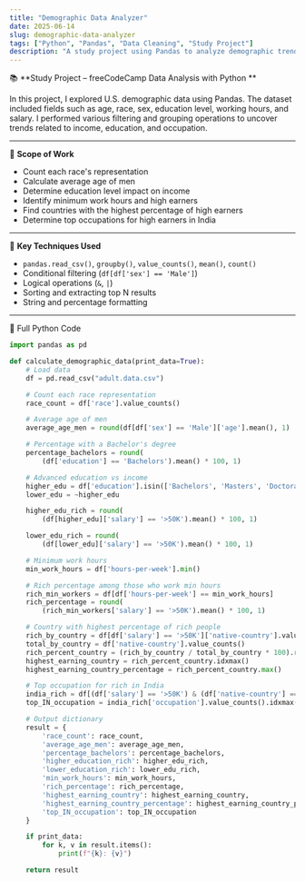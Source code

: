 ```yaml
---
title: "Demographic Data Analyzer"
date: 2025-06-14
slug: demographic-data-analyzer
tags: ["Python", "Pandas", "Data Cleaning", "Study Project"]
description: "A study project using Pandas to analyze demographic trends from census-style data."
---
```


📚 **Study Project – freeCodeCamp Data Analysis with Python **

In this project, I explored U.S. demographic data using Pandas. The dataset included fields such as age, race, sex, education level, working hours, and salary. I performed various filtering and grouping operations to uncover trends related to income, education, and occupation.

---

📌 **Scope of Work**
- Count each race's representation  
- Calculate average age of men  
- Determine education level impact on income  
- Identify minimum work hours and high earners  
- Find countries with the highest percentage of high earners  
- Determine top occupations for high earners in India

---

🧠 **Key Techniques Used**
- `pandas.read_csv()`, `groupby()`, `value_counts()`, `mean()`, `count()`  
- Conditional filtering (`df[df['sex'] == 'Male']`)  
- Logical operations (`&`, `|`)  
- Sorting and extracting top N results  
- String and percentage formatting

---
📎 Full Python Code 
``` py
import pandas as pd

def calculate_demographic_data(print_data=True):
    # Load data
    df = pd.read_csv("adult.data.csv")

    # Count each race representation
    race_count = df['race'].value_counts()

    # Average age of men
    average_age_men = round(df[df['sex'] == 'Male']['age'].mean(), 1)

    # Percentage with a Bachelor's degree
    percentage_bachelors = round(
        (df['education'] == 'Bachelors').mean() * 100, 1)

    # Advanced education vs income
    higher_edu = df['education'].isin(['Bachelors', 'Masters', 'Doctorate'])
    lower_edu = ~higher_edu

    higher_edu_rich = round(
        (df[higher_edu]['salary'] == '>50K').mean() * 100, 1)

    lower_edu_rich = round(
        (df[lower_edu]['salary'] == '>50K').mean() * 100, 1)

    # Minimum work hours
    min_work_hours = df['hours-per-week'].min()

    # Rich percentage among those who work min hours
    rich_min_workers = df[df['hours-per-week'] == min_work_hours]
    rich_percentage = round(
        (rich_min_workers['salary'] == '>50K').mean() * 100, 1)

    # Country with highest percentage of rich people
    rich_by_country = df[df['salary'] == '>50K']['native-country'].value_counts()
    total_by_country = df['native-country'].value_counts()
    rich_percent_country = (rich_by_country / total_by_country * 100).round(1)
    highest_earning_country = rich_percent_country.idxmax()
    highest_earning_country_percentage = rich_percent_country.max()

    # Top occupation for rich in India
    india_rich = df[(df['salary'] == '>50K') & (df['native-country'] == 'India')]
    top_IN_occupation = india_rich['occupation'].value_counts().idxmax()

    # Output dictionary
    result = {
        'race_count': race_count,
        'average_age_men': average_age_men,
        'percentage_bachelors': percentage_bachelors,
        'higher_education_rich': higher_edu_rich,
        'lower_education_rich': lower_edu_rich,
        'min_work_hours': min_work_hours,
        'rich_percentage': rich_percentage,
        'highest_earning_country': highest_earning_country,
        'highest_earning_country_percentage': highest_earning_country_percentage,
        'top_IN_occupation': top_IN_occupation
    }

    if print_data:
        for k, v in result.items():
            print(f"{k}: {v}")

    return result
```

